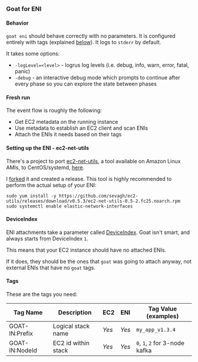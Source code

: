 ### Goat for ENI

#### Behavior

`goat eni` should behave correctly with no parameters. It is configured entirely with tags (explained [below](#tags)). It logs to `stderr` by default.

It takes some options:

* `-logLevel=<level>` - logrus log levels (i.e. debug, info, warn, error, fatal, panic)
* `-debug` - an interactive debug mode which prompts to continue after every phase so you can explore the state between phases

#### Fresh run

The event flow is roughly the following:

* Get EC2 metadata on the running instance
* Use metadata to establish an EC2 client and scan ENIs
* Attach the ENIs it needs based on their tags

#### Setting up the ENI - ec2-net-utils

There's a project to port [ec2-net-utils](https://docs.aws.amazon.com/AWSEC2/latest/UserGuide/using-eni.html#ec2-net-utils), a tool available on Amazon Linux AMIs, to CentOS/systemd, [here](https://github.com/etuttle/ec2-utils).

I [forked](https://github.com/sevagh/ec2-utils) it and created a release. This tool is highly recommended to perform the actual setup of your ENI:

```
sudo yum install -y https://github.com/sevagh/ec2-utils/releases/download/v0.5.3/ec2-net-utils-0.5-2.fc25.noarch.rpm
sudo systemctl enable elastic-network-interfaces
```

#### DeviceIndex

ENI attachments take a parameter called [DeviceIndex](https://docs.aws.amazon.com/AWSCloudFormation/latest/UserGuide/aws-resource-ec2-network-interface-attachment.html). Goat isn't smart, and always starts from DeviceIndex `1`.

This means that your EC2 instance should have no attached ENIs.

If it does, they should be the ones that `goat` was going to attach anyway, not external ENIs that have no `goat` tags.

#### Tags

These are the tags you need:

| Tag Name             | Description             | EC2     | ENI    | Tag Value (examples)                                             |
| -------------------- | ----------------------- | ------- | -----  | ---------------------------------------------------------------- |
| GOAT-IN:Prefix       | Logical stack name      | *Yes*   | *Yes*  | `my_app_v1.3.4`                                                  |
| GOAT-IN:NodeId       | EC2 id within stack     | *Yes*   | *Yes*  | `0`, `1`, `2` for 3-node kafka                                   |
